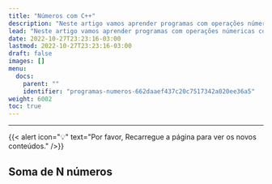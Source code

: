 ```yaml
---
title: "Números com C++"
description: "Neste artigo vamos aprender programas com operações númericas com o C++."
lead: "Neste artigo vamos aprender programas com operações númericas com o C++."
date: 2022-10-27T23:23:16-03:00
lastmod: 2022-10-27T23:23:16-03:00
draft: false
images: []
menu:
  docs:
    parent: ""
    identifier: "programas-numeros-662daaef437c20c7517342a020ee36a5"
weight: 6002
toc: true
---
```

_____

{{< alert icon="💡" text="Por favor, Recarregue a página para ver os novos conteúdos." />}}

## Soma de N números 

```c++

```